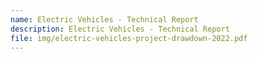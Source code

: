```yaml
---
name: Electric Vehicles - Technical Report
description: Electric Vehicles - Technical Report
file: img/electric-vehicles-project-drawdown-2022.pdf
---
```

